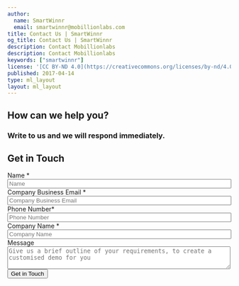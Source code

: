 ```yaml
---
author:
  name: SmartWinnr
  email: smartwinnr@mobillionlabs.com
title: Contact Us | SmartWinnr
og_title: Contact Us | SmartWinnr
description: Contact Mobillionlabs
description: Contact Mobillionlabs
keywords: ["smartwinnr"]
license: '[CC BY-ND 4.0](https://creativecommons.org/licenses/by-nd/4.0)'
published: 2017-04-14
type: ml_layout
layout: ml_layout
---
```


<section>
  <div class="ml-background-white padding30">
    <div class="row ml_div_contents_in_center">
      <div class="col-lg-6 col-md-6 col-sm-12 col-xs-12 text-center">
        <h1>How can we help you?</h1>
        <h3>Write to us and we will respond immediately.</h3>
      </div>
      <div class="col-lg-6 col-md-6 col-sm-12 col-xs-12 padding80">
        <form class="ml_request_demo_signup" action="https://bu4y0vkrwi.execute-api.us-west-2.amazonaws.com/prod" method="post" id="webform-client-form-11" accept-charset="UTF-8">
        <h2 class="ml-title-adjustable">Get in Touch</h2>
        <input name="_honeypot" style="display:none" type="text">
            <input type="hidden" name="_to" value="94867cb7283ac9911fadb73040c85fbe11aeafbffb09">
            <input type="hidden" name="_redirect" value="https://smartwinnr.com/form-successful">
          <div>
            <div  class="form-item">
              <label class="element-invisible" for="edit-submitted-name">Name <span class="form-required" title="This field is required.">*</span></label>
              <input required="required" placeholder="Name" type="text" id="edit-submitted-name" name="submitted[name]" value="" size="60" maxlength="128" class="form-text required" />
            </div>
            <div  class="form-item">
              <label class="element-invisible" for="edit-submitted-email">Company Business Email <span class="form-required" title="This field is required.">*</span></label>
              <input required="required" class="email form-text form-email required" placeholder="Company Business Email" type="email" id="edit-submitted-email" name="submitted[email]" size="60" />
            </div>
            <div  class="form-item">
              <label class="element-invisible" for="edit-submitted-phone-number">Phone Number<span class="form-required" title="This field is required.">*</span></label>
              <input required="required" placeholder="Phone Number" type="text" id="edit-submitted-phone-number" name="submitted[phone_number]" value="" size="60" maxlength="128" class="form-text" />
            </div>
            <div  class="form-item">
              <label class="element-invisible" for="edit-submitted-company-name">Company Name <span class="form-required" title="This field is required.">*</span></label>
              <input required="required" placeholder="Company Name" type="text" id="edit-submitted-company-name" name="submitted[company_name]" value="" size="60" maxlength="128" class="form-text required" />
            </div>
            <div  class="form-item">
              <label class="element-invisible" for="edit-submitted-message">Message </label>
              <textarea placeholder="Give us a brief outline of your requirements, to create a customised demo for you" id="edit-submitted-message" id="edit-submitted-message" name="submitted[message]" cols="60" rows="3" class="form-textarea"></textarea>
            </div>
            <input type="hidden" name="details[sid]" />
            <input type="hidden" name="details[page_num]" value="1" />
            <input type="hidden" name="details[page_count]" value="1" />
            <input type="hidden" name="details[finished]" value="0" />
            <input type="hidden" name="form_build_id" value="form-tF8e92Q7jjjIwQLZpoEP76p1bd1_SSsc_ysKTTOhfMw" />
            <input type="hidden" name="form_id" value="webform_client_form_11" />
            <div class="form-actions text-center"><input class="webform-submit form-submit" type="submit" name="op" value="Get in Touch" />
            </div>
          </div>
        </form>
        <!-- <form action="https://bu4y0vkrwi.execute-api.us-west-2.amazonaws.com/prod"
         method="post"><input name="_honeypot" style="display:none" type="text">
             <input type="hidden" name="_to" value="94867cb7283ac9911fadb73040c85fbe11aeafbffb09"> -->
         <!-- <div class="input-group"><label>Email</label><input name="_to" type="email"></div> -->
         <!-- <div class="input-group"><label>Message</label><textarea name="message"></textarea></div>
           <div class="input-group"><label>Name</label><textarea name="Name"></textarea></div>
           <div class="input-group"><label>Company</label><textarea name="Company"></textarea></div>
         <div class="input-group"><input class="button" value="Send message" type="submit"></div>
       </form> -->
      </div>
    </div>
  </div>
</section>

<script>
$(document).ready(function() {
  $(':input[type="submit"]').prop('disabled', true);
  $('input[type="text"]').keyup(function() {
    if($(this).val() != '') {
      $(':input[type="submit"]').prop('disabled', false);
    }
  });
});
$(function() {
  $( ".ml-loading-button" ).click(function() {
    $( ".ml-loading-button" ).addClass( "onclic", 250, validate);
  });

  function validate() {
    setTimeout(function() {
      $( ".ml-loading-button" ).removeClass( "onclic" );
      $( ".ml-loading-button" ).addClass( "ml-validate", 450, callback );
    }, 2250 );
  }
  function callback() {
    setTimeout(function() {
      $( ".ml-loading-button" ).removeClass( "ml-validate" );
    }, 1250 );
  }
});
</script>